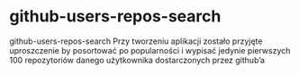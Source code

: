 # github-users-repos-search
github-users-repos-search
Przy tworzeniu aplikacji zostało przyjęte uproszczenie by posortować po popularności i wypisać jedynie pierwszych 100 repozytoriów danego użytkownika dostarczonych przez github’a
